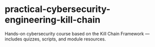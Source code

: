 # practical-cybersecurity-engineering-kill-chain
Hands-on cybersecurity course based on the Kill Chain Framework — includes quizzes, scripts, and module resources.

